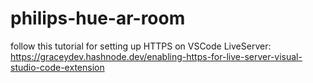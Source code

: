 # philips-hue-ar-room

follow this tutorial for setting up HTTPS on VSCode LiveServer:
https://graceydev.hashnode.dev/enabling-https-for-live-server-visual-studio-code-extension
